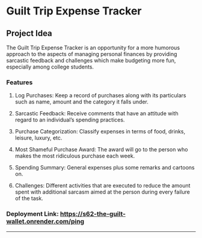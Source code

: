 # Guilt Trip Expense Tracker

## Project Idea
The Guilt Trip Expense Tracker is an opportunity for a more humorous approach to the aspects of managing personal finances by providing sarcastic feedback and challenges which make budgeting more fun, especially among college students.

### Features

1. Log Purchases: Keep a record of purchases along with its particulars such as name, amount and the category it falls under.

2. Sarcastic Feedback: Receive comments that have an attitude with regard to an individual’s spending practices.

3. Purchase Categorization: Classify expenses in terms of food, drinks, leisure, luxury, etc.

4. Most Shameful Purchase Award: The award will go to the person who makes the most ridiculous purchase each week.

5. Spending Summary: General expenses plus some remarks and cartoons on.

6. Challenges: Different activities that are executed to reduce the amount spent with additional sarcasm aimed at the person during every failure of the task.

### Deployment Link: https://s62-the-guilt-wallet.onrender.com/ping

---
